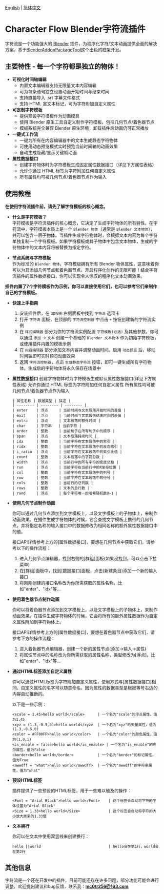 [English](./README.md) | [简体中文](./README_zh-CN.md)

# Character Flow Blender字符流插件

字符流是一个功能强大的 [Blender](https://www.blender.org/) 插件，为程序化字符/文本动画提供全面的解决方案，基于[BlenderAddonPackageTool](https://github.com/xzhuah/BlenderAddonPackageTool)这个出色的框架开发。

## 主要特性 - 每一个字符都是独立的物体！
- **可视化时间轴编辑**
  - 内置文本编辑器支持无限量文本内容编辑
  - 可为每条语句独立设置动画开始时间与结束时间
  - 支持直接导入 .srt 字幕文件格式
  - 支持 HTML 富文本标记，可为字符附加自定义属性
- **可定制字符模板**
  - 提供预设字符模板作为动画模具
  - 使用 Blender 原生工具自定义制作字符模板，包括几何节点/着色器节点
  - 模板系统完全兼容 Blender 原生环境，卸载插件后动画仍可正常播放
- **一键式工作流**
  - 一键为所有在内容编辑器中的文本生成静态字符物体
  - 可使用动态预览模式实时预览当前时间轴的动画效果
  - 自动生成隐藏/显示关键帧动画
- **属性数据接口**
  - 创建字符物体时为字符模板生成固定属性数据接口（详见下方属性表格）
  - 允许你通过 HTML 标签为字符附加任何自定义属性
  - 所有属性均可被几何节点/着色器节点作为输入

## 使用教程

**在使用字符流插件前，请先了解字符模板的核心概念。**

- **什么是字符模板？**  
  字符模板是字符流插件的核心概念，它决定了生成字符物体的所有特性。在字符流中，字符模板本质上是一个 `Blender 物体`（通常是 `Blender 文本物体`），并可以包含一层子物体。当插件生成字符物体时，会根据文本内容为每个字符单独复制一个字符模板。如果字符模板或其子物体中包含文本物体，生成的字符物体中的文本内容将被替换为指定字符。

- **节点系统与字符模板**  
  作为标准的 `Blender 物体`，字符模板拥有所有 Blender 物体属性，这意味着你可以为其添加几何节点和着色器节点，开启程序化创作的无限可能！结合字符流插件的属性数据接口，你可以实现令人惊叹的程序化文本动画效果。

**插件内置了7个字符模板作为示例，你可以直接使用它们，也可以参考它们来制作自己的字符模板。**

- **快速上手指南**
  1. 安装插件后，在 `3D视图` 右侧面板中找到 `字符流` 选项卡
  2. 打开 `字符流` 面板，在顶部的 `字符流控制器` 中点击 `+` 按钮创建新的字符流实例
  3. 在 `样式编辑器` 部分为你的字符流实例配置 `字符模板(必选)` 及其他参数。你可以通过 `添加` -> `文本` 创建一个基础的 `Blender 文本物体` 作为初始字符模板，或使用插件内置的模板示例
  4. 在 `内容编辑器` 部分添加文本内容并调整动画时间。启用 `动态预览` 后，移动时间轴即可实时预览动画效果
  5. 返回 `字符流控制器`，点击 `生成静态字符流` 按钮，即可一键生成所有字符物体。生成后的字符物体将永久保存在场景中

- **属性数据接口**
  创建字符物体时为字符模板生成默认属性数据接口(详见下方属性表格)
  允许你通过 HTML 标签为字符附加任何自定义属性
  所有属性均可被几何节点/着色器节点作为输入
  
  ```
  | 属性名称 | 数据类型 | 描述 |
  | -------- | -------- | -------- |
  | enter    | 浮点     | 当前时间与文本段落开始时间的差值 |
  | exit     | 浮点     | 当前时间与文本段落结束时间的差值 |
  | extra    | 浮点     | 文本段落的额外时间 |
  | char     | 字符串   | 当前字符 |
  | order    | 整数     | 当前句子在所有句子中的顺序 |
  | span     | 浮点     | 文本段落持续时间 |
  | idx      | 整数     | 当前字符在文本段落中的索引 |
  | ridx     | 整数     | 当前字符在文本段落中的反向索引 |
  | i_ratio  | 浮点     | 当前字符在文本段落中的索引比值 |
  | count    | 整数     | 文本段落中的字符总数 |
  | width    | 浮点     | 当前行中的所有字符的宽度总和 |
  | run      | 浮点     | 当前字符在当前行中的X坐标位置 |
  | col      | 整数     | 当前字符在文本段落中的列号 |
  | row      | 整数     | 当前字符在文本段落中的行号 |
  | cols     | 整数     | 当前行的总列数 |
  | rows     | 整数     | 文本的总行数 |
  | rand     | 浮点     | 每个字符唯一的哈希随机数0~1 |
  ```

- **使用几何节点制作动画**

  你可以通过几何节点添加到文字模板上，以及文字模板上的子物体上，来制作动画效果。在插件生成字符物体的时候，它会查找文字模板上携带的几何节点，并将指定名称的输入接口中的数据修改为相同名称的额外属性数据接口中的值。

  接口API详情参考上方的[属性数据接口]，要想在几何节点中获取它们，请参考以下的操作流程：

  1. 进入几何节点编辑器，找到右侧的[群组]面板(如果没找到，可以点击下拉菜单)
  2. 在[群组]面板中，找到[数据接口]面板，点击(新建条目)添加一个新的输入接口
  3. 将刚刚创建的接口名称改为你所需获取的属性名称，比如"enter"、"idx"等...

- **使用着色器节点制作动画**

  你可以将着色器节点添加到文字模板上，以及文字模板上的子物体上，来制作动画效果。在插件生成字符物体的时候，它会将所有的额外属性数据作为自定义属性附加到字符物体上。

  接口API详情参考上方的[属性数据接口]，要想在着色器节点中获取它们，请参考下方的操作流程：

  1. 进入着色器节点编辑器，创建一个新的属性节点(添加->输入->属性)
  2. 将属性节点中的名称改为你所需获取的属性名称，类型修改为[浮点]，比如"enter"、"idx"等...


- **通过HTML标签添加自定义属性**

  你可以通过HTML标签为字符附加自定义属性，使用方式与[属性数据接口]相同。自定义属性的名字可以随意命名，因为属性的数据类型是根据等号右边的内容自动推断的。

  以下是一些示例：
  
  ```
  <scale = 1.45>hello world</scale>      | 一个名为"scale"的浮点属性，值为1.45
  <xyz = (1.3,-0.5,0)>hello world</xyz>  | 一个名为"xyz"的矢量属性，值为(1.3,-0.5,0)
  <color = #FF00FF>hello world</color>   | 一个名为"color"的颜色属性，值为(1,0,1)
  <is_enable = false>hello world</is_enable> | 一个名为"is_enable"的布尔属性，值为False
  <border>hello world</border>           | 一个名为"border"的标记属性，值为True
  <awwdff = "what">hello world</awwdff>  | 一个名为"awwdff"的字符串属性，值为"what"
  ```
- **预设HTML标签**

  插件提供了一些预设的HTML标签，用于一些难以触及的操作：
  
  ```
  <Font = "Arial Black">hello world</Font>    | 这个标签会自动将字符的字体设置为"Arial Black"
  <Size = 1.33>hello world</Size>             | 这个标签会自动将字符的大小放大原来的1.33倍
  ```

- **文本换行**

  你可以在文本中使用双竖线来创建换行：
  
  ```
  hello ||world                               | hello会在第1行，world会在第2行
  ```
## 其他信息
  字符流是一个还在开发中的插件，目前可能还存在许多问题，部分功能可能会进行调整，欢迎提出建议和bug反馈，联系我：**mc0tr256@163.com**
